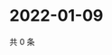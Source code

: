 # 2022-01-09

共 0 条

<!-- BEGIN WEIBO -->
<!-- 最后更新时间 Sun Jan 09 2022 06:17:12 GMT+0800 (China Standard Time) -->

<!-- END WEIBO -->
